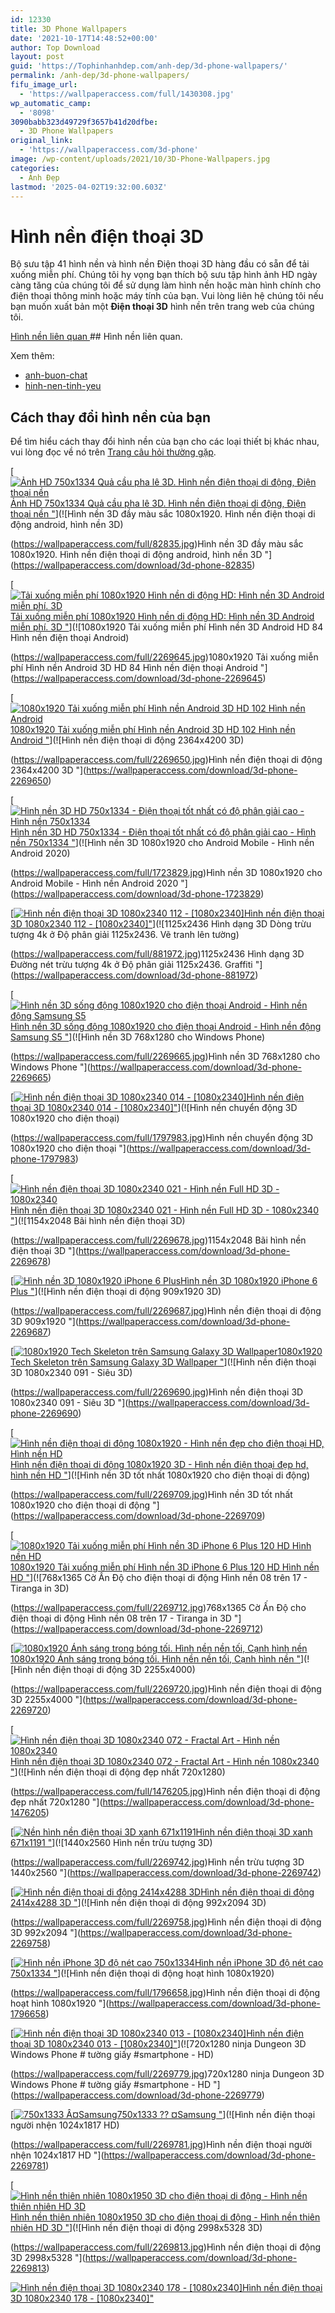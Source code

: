```yaml
---
id: 12330
title: 3D Phone Wallpapers
date: '2021-10-17T14:48:52+00:00'
author: Top Download
layout: post
guid: 'https://Tophinhanhdep.com/anh-dep/3d-phone-wallpapers/'
permalink: /anh-dep/3d-phone-wallpapers/
fifu_image_url:
  - 'https://wallpaperaccess.com/full/1430308.jpg'
wp_automatic_camp:
  - '8098'
3090babb323d49729f3657b41d20dfbe:
  - 3D Phone Wallpapers
original_link:
  - 'https://wallpaperaccess.com/3d-phone'
image: /wp-content/uploads/2021/10/3D-Phone-Wallpapers.jpg
categories:
  - Ảnh Đẹp
lastmod: '2025-04-02T19:32:00.603Z'
---
```

# Hình nền điện thoại 3D

Bộ sưu tập 41 hình nền và hình nền Điện thoại 3D hàng đầu có sẵn để tải xuống miễn phí. Chúng tôi hy vọng bạn thích bộ sưu tập hình ảnh HD ngày càng tăng của chúng tôi để sử dụng làm hình nền hoặc màn hình chính cho điện thoại thông minh hoặc máy tính của bạn. Vui lòng liên hệ chúng tôi nếu bạn muốn xuất bản một **Điện thoại 3D** hình nền trên trang web của chúng tôi.

[Hình nền liên quan ](#related) ## Hình nền liên quan.

   
 Xem thêm:

   
- [anh-buon-chat](https://tophinhanhdep.com/hinh-anh-buon/anh-buon-chat/)
- [hinh-nen-tinh-yeu](https://tophinhanhdep.com/hinh-nen-dep/hinh-nen-tinh-yeu/)

## Cách thay đổi hình nền của bạn

Để tìm hiểu cách thay đổi hình nền của bạn cho các loại thiết bị khác nhau, vui lòng đọc về nó trên [Trang câu hỏi thường gặp](https://tophinhanhdep.com/faq/).

  
[[![Ảnh HD 750x1334 Quả cầu pha lê 3D.  Hình nền điện thoại di động, Điện thoại nền](https://wallpaperaccess.com/full/1430308.jpg)Ảnh HD 750x1334 Quả cầu pha lê 3D. Hình nền điện thoại di động, Điện thoại nền "](https://wallpaperaccess.com/download/3d-phone-1430308)](![Hình nền 3D đầy màu sắc 1080x1920.  Hình nền điện thoại di động android, hình nền 3D)

(https://wallpaperaccess.com/full/82835.jpg)Hình nền 3D đầy màu sắc 1080x1920. Hình nền điện thoại di động android, hình nền 3D "](https://wallpaperaccess.com/download/3d-phone-82835)

[[![Tải xuống miễn phí 1080x1920 Hình nền di động HD: Hình nền 3D Android miễn phí.  3D](https://wallpaperaccess.com/full/1797972.jpg)Tải xuống miễn phí 1080x1920 Hình nền di động HD: Hình nền 3D Android miễn phí. 3D "](https://wallpaperaccess.com/download/3d-phone-1797972)](![1080x1920 Tải xuống miễn phí Hình nền 3D Android HD 84 Hình nền điện thoại Android)

(https://wallpaperaccess.com/full/2269645.jpg)1080x1920 Tải xuống miễn phí Hình nền Android 3D HD 84 Hình nền điện thoại Android "](https://wallpaperaccess.com/download/3d-phone-2269645)

[[![1080x1920 Tải xuống miễn phí Hình nền Android 3D HD 102 Hình nền Android](https://wallpaperaccess.com/full/2269648.jpg)1080x1920 Tải xuống miễn phí Hình nền Android 3D HD 102 Hình nền Android "](https://wallpaperaccess.com/download/3d-phone-2269648)](![Hình nền điện thoại di động 2364x4200 3D)

(https://wallpaperaccess.com/full/2269650.jpg)Hình nền điện thoại di động 2364x4200 3D "](https://wallpaperaccess.com/download/3d-phone-2269650)

[[![Hình nền 3D HD 750x1334 - Điện thoại tốt nhất có độ phân giải cao - Hình nền 750x1334](https://wallpaperaccess.com/full/2269653.jpg)Hình nền 3D HD 750x1334 - Điện thoại tốt nhất có độ phân giải cao - Hình nền 750x1334 "](https://wallpaperaccess.com/download/3d-phone-2269653)](![Hình nền 3D 1080x1920 cho Android Mobile - Hình nền Android 2020)

(https://wallpaperaccess.com/full/1723829.jpg)Hình nền 3D 1080x1920 cho Android Mobile - Hình nền Android 2020 "](https://wallpaperaccess.com/download/3d-phone-1723829)

[[![Hình nền điện thoại 3D 1080x2340 112 - [1080x2340]](https://wallpaperaccess.com/full/2269656.jpg)Hình nền điện thoại 3D 1080x2340 112 - \[1080x2340\]"](https://wallpaperaccess.com/download/3d-phone-2269656)](![1125x2436 Hình dạng 3D Dòng trừu tượng 4k ở Độ phân giải 1125x2436.  Vẽ tranh lên tường)

(https://wallpaperaccess.com/full/881972.jpg)1125x2436 Hình dạng 3D Đường nét trừu tượng 4k ở Độ phân giải 1125x2436. Graffiti "](https://wallpaperaccess.com/download/3d-phone-881972)

[[![Hình nền 3D sống động 1080x1920 cho điện thoại Android - Hình nền động Samsung S5](https://wallpaperaccess.com/full/2269660.jpg)Hình nền 3D sống động 1080x1920 cho điện thoại Android - Hình nền động Samsung S5 "](https://wallpaperaccess.com/download/3d-phone-2269660)](![Hình nền 3D 768x1280 cho Windows Phone)

(https://wallpaperaccess.com/full/2269665.jpg)Hình nền 3D 768x1280 cho Windows Phone "](https://wallpaperaccess.com/download/3d-phone-2269665)

[[![Hình nền điện thoại 3D 1080x2340 014 - [1080x2340]](https://wallpaperaccess.com/full/2269669.jpg)Hình nền điện thoại 3D 1080x2340 014 - \[1080x2340\]"](https://wallpaperaccess.com/download/3d-phone-2269669)](![Hình nền chuyển động 3D 1080x1920 cho điện thoại)

(https://wallpaperaccess.com/full/1797983.jpg)Hình nền chuyển động 3D 1080x1920 cho điện thoại "](https://wallpaperaccess.com/download/3d-phone-1797983)

[[![Hình nền điện thoại 3D 1080x2340 021 - Hình nền Full HD 3D - 1080x2340](https://wallpaperaccess.com/full/2269672.jpg)Hình nền điện thoại 3D 1080x2340 021 - Hình nền Full HD 3D - 1080x2340 "](https://wallpaperaccess.com/download/3d-phone-2269672)](![1154x2048 Bãi hình nền điện thoại 3D)

(https://wallpaperaccess.com/full/2269678.jpg)1154x2048 Bãi hình nền điện thoại 3D "](https://wallpaperaccess.com/download/3d-phone-2269678)

[[![Hình nền 3D 1080x1920 iPhone 6 Plus](https://wallpaperaccess.com/full/2269683.jpg)Hình nền 3D 1080x1920 iPhone 6 Plus "](https://wallpaperaccess.com/download/3d-phone-2269683)](![Hình nền điện thoại di động 909x1920 3D)

(https://wallpaperaccess.com/full/2269687.jpg)Hình nền điện thoại di động 3D 909x1920 "](https://wallpaperaccess.com/download/3d-phone-2269687)

[[![1080x1920 Tech Skeleton trên Samsung Galaxy 3D Wallpaper](https://wallpaperaccess.com/full/800882.jpg)1080x1920 Tech Skeleton trên Samsung Galaxy 3D Wallpaper "](https://wallpaperaccess.com/download/3d-phone-800882)](![Hình nền điện thoại 3D 1080x2340 091 - Siêu 3D)

(https://wallpaperaccess.com/full/2269690.jpg)Hình nền điện thoại 3D 1080x2340 091 - Siêu 3D "](https://wallpaperaccess.com/download/3d-phone-2269690)

[[![Hình nền điện thoại di động 1080x1920 - Hình nền đẹp cho điện thoại HD, Hình nền HD](https://wallpaperaccess.com/full/2269698.jpg)Hình nền điện thoại di động 1080x1920 3D - Hình nền điện thoại đẹp hd, hình nền HD "](https://wallpaperaccess.com/download/3d-phone-2269698)](![Hình nền 3D tốt nhất 1080x1920 cho điện thoại di động)

(https://wallpaperaccess.com/full/2269709.jpg)Hình nền 3D tốt nhất 1080x1920 cho điện thoại di động "](https://wallpaperaccess.com/download/3d-phone-2269709)

[[![1080x1920 Tải xuống miễn phí Hình nền 3D iPhone 6 Plus 120 HD Hình nền HD](https://wallpaperaccess.com/full/2269711.jpg)1080x1920 Tải xuống miễn phí Hình nền 3D iPhone 6 Plus 120 HD Hình nền HD "](https://wallpaperaccess.com/download/3d-phone-2269711)](![768x1365 Cờ Ấn Độ cho điện thoại di động Hình nền 08 trên 17 - Tiranga in 3D)

(https://wallpaperaccess.com/full/2269712.jpg)768x1365 Cờ Ấn Độ cho điện thoại di động Hình nền 08 trên 17 - Tiranga in 3D "](https://wallpaperaccess.com/download/3d-phone-2269712)

[[![1080x1920 Ánh sáng trong bóng tối.  Hình nền nền tối, Cạnh hình nền](https://wallpaperaccess.com/full/907133.jpg)1080x1920 Ánh sáng trong bóng tối. Hình nền nền tối, Cạnh hình nền "](https://wallpaperaccess.com/download/3d-phone-907133)](![Hình nền điện thoại di động 3D 2255x4000)

(https://wallpaperaccess.com/full/2269720.jpg)Hình nền điện thoại di động 3D 2255x4000 "](https://wallpaperaccess.com/download/3d-phone-2269720)

[[![Hình nền điện thoại 3D 1080x2340 072 - Fractal Art - Hình nền 1080x2340](https://wallpaperaccess.com/full/2269722.jpg)Hình nền điện thoại 3D 1080x2340 072 - Fractal Art - Hình nền 1080x2340 "](https://wallpaperaccess.com/download/3d-phone-2269722)](![Hình nền điện thoại di động đẹp nhất 720x1280)

(https://wallpaperaccess.com/full/1476205.jpg)Hình nền điện thoại di động đẹp nhất 720x1280 "](https://wallpaperaccess.com/download/3d-phone-1476205)

[[![Nền hình nền điện thoại 3D xanh 671x1191](https://wallpaperaccess.com/full/429388.jpg)Hình nền điện thoại 3D xanh 671x1191 "](https://wallpaperaccess.com/download/3d-phone-429388)](![1440x2560 Hình nền trừu tượng 3D)

(https://wallpaperaccess.com/full/2269742.jpg)Hình nền trừu tượng 3D 1440x2560 "](https://wallpaperaccess.com/download/3d-phone-2269742)

[[![Hình nền điện thoại di động 2414x4288 3D](https://wallpaperaccess.com/full/2269751.jpg)Hình nền điện thoại di động 2414x4288 3D "](https://wallpaperaccess.com/download/3d-phone-2269751)](![Hình nền điện thoại di động 992x2094 3D)

(https://wallpaperaccess.com/full/2269758.jpg)Hình nền điện thoại di động 3D 992x2094 "](https://wallpaperaccess.com/download/3d-phone-2269758)

[[![Hình nền iPhone 3D độ nét cao 750x1334](https://wallpaperaccess.com/full/2269760.jpg)Hình nền iPhone 3D độ nét cao 750x1334 "](https://wallpaperaccess.com/download/3d-phone-2269760)](![Hình nền điện thoại di động hoạt hình 1080x1920)

(https://wallpaperaccess.com/full/1796658.jpg)Hình nền điện thoại di động hoạt hình 1080x1920 "](https://wallpaperaccess.com/download/3d-phone-1796658)

[[![Hình nền điện thoại 3D 1080x2340 013 - [1080x2340]](https://wallpaperaccess.com/full/2269774.jpg)Hình nền điện thoại 3D 1080x2340 013 - \[1080x2340\]"](https://wallpaperaccess.com/download/3d-phone-2269774)](![720x1280 ninja Dungeon 3D Windows Phone # tường giấy #smartphone - HD)

(https://wallpaperaccess.com/full/2269779.jpg)720x1280 ninja Dungeon 3D Windows Phone # tường giấy #smartphone - HD "](https://wallpaperaccess.com/download/3d-phone-2269779)

[[![750x1333 Â¤Samsung](https://wallpaperaccess.com/full/1344824.jpg)750x1333 ?? ¤Samsung "](https://wallpaperaccess.com/download/3d-phone-1344824)](![Hình nền điện thoại người nhện 1024x1817 HD)

(https://wallpaperaccess.com/full/2269781.jpg)Hình nền điện thoại người nhện 1024x1817 HD "](https://wallpaperaccess.com/download/3d-phone-2269781)

[[![Hình nền thiên nhiên 1080x1950 3D cho điện thoại di động - Hình nền thiên nhiên HD 3D](https://wallpaperaccess.com/full/2269811.jpg)Hình nền thiên nhiên 1080x1950 3D cho điện thoại di động - Hình nền thiên nhiên HD 3D "](https://wallpaperaccess.com/download/3d-phone-2269811)](![Hình nền điện thoại di động 2998x5328 3D)

(https://wallpaperaccess.com/full/2269813.jpg)Hình nền điện thoại di động 3D 2998x5328 "](https://wallpaperaccess.com/download/3d-phone-2269813)

[![Hình nền điện thoại 3D 1080x2340 178 - [1080x2340]](https://wallpaperaccess.com/full/2269814.jpg)Hình nền điện thoại 3D 1080x2340 178 - \[1080x2340\]"](https://wallpaperaccess.com/download/3d-phone-2269814)
